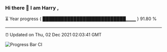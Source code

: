### Hi there 👋 I am Harry , 

⏳ Year progress { ███████████████████████████▁▁▁ } 91.80 %

---

⏰ Updated on Thu, 02 Dec 2021 02:03:41 GMT

![Progress Bar CI](https://github.com/duykhang68/duykhang68/workflows/Progress%20Bar%20CI/badge.svg)
